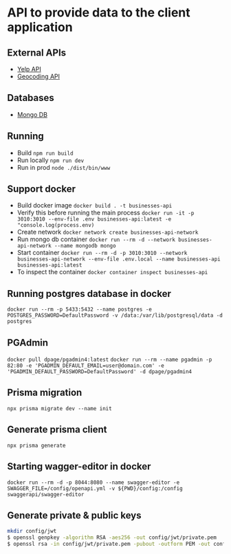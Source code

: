 # API to provide data to the client application

## External APIs

- [Yelp API](https://www.yelp.com/developers/)
- [Geocoding API](https://www.geoapify.com/geocoding-api)

## Databases

- [Mongo DB](https://www.mongodb.com/cloud)

## Running

- Build `npm run build`
- Run locally `npm run dev`
- Run in prod `node ./dist/bin/www`

## Support docker

- Build docker image `docker build . -t businesses-api`
- Verify this before running the main process `docker run -it -p 3010:3010 --env-file .env businesses-api:latest -e "console.log(process.env)`
- Create network `docker network create businesses-api-network`
- Run mongo db container `docker run --rm -d --network businesses-api-network --name mongodb mongo`
- Start container `docker run --rm -d -p 3010:3010 --network businesses-api-network --env-file .env.local --name businesses-api businesses-api:latest`
- To inspect the container `docker container inspect businesses-api`

## Running postgres database in docker

`docker run --rm -p 5433:5432 --name postgres -e POSTGRES_PASSWORD=DefaultPassword -v /data:/var/lib/postgresql/data -d postgres`

## PGAdmin

`docker pull dpage/pgadmin4:latest`
`docker run --rm --name pgadmin -p 82:80 -e 'PGADMIN_DEFAULT_EMAIL=user@domain.com' -e 'PGADMIN_DEFAULT_PASSWORD=DefaultPassword' -d dpage/pgadmin4`

## Prisma migration

`npx prisma migrate dev --name init`

## Generate prisma client

`npx prisma generate`

## Starting wagger-editor in docker

`docker run --rm -d -p 8044:8080 --name swagger-editor -e SWAGGER_FILE=/config/openapi.yml -v ${PWD}/config:/config swaggerapi/swagger-editor`

## Generate private & public keys

```bash
mkdir config/jwt
$ openssl genpkey -algorithm RSA -aes256 -out config/jwt/private.pem
$ openssl rsa -in config/jwt/private.pem -pubout -outform PEM -out config/jwt/public.pem
```
